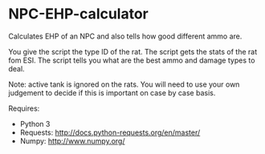 # NPC-EHP-calculator
Calculates EHP of an NPC and also tells how good different ammo are.

You give the script the type ID of the rat. 
The script gets the stats of the rat fom ESI.
The script tells you what are the best ammo and damage types to deal.

Note: active tank is ignored on the rats. You will need to use your own judgement to decide if this is important on case by case basis.

Requires:
* Python 3
* Requests: http://docs.python-requests.org/en/master/
* Numpy: http://www.numpy.org/
